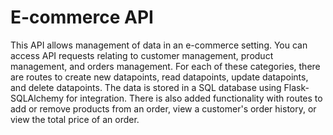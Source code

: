 # E-commerce API

This API allows management of data in an e-commerce setting. You can access API requests relating to customer management, product management, and orders management. For each of these categories, there are routes to create new datapoints, read datapoints, update datapoints, and delete datapoints. The data is stored in a SQL database using Flask-SQLAlchemy for integration. There is also added functionality with routes to add or remove products from an order, view a customer's order history, or view the total price of an order.